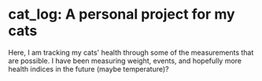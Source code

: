 # cat_log: A personal project for my cats
Here, I am tracking my cats' health through some of the measurements that are possible. I have been measuring weight, events, and hopefully more health indices in the future (maybe temperature)?
